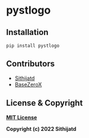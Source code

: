 # pystlogo

## Installation
```
pip install pystlogo
```
## Contributors 
- [Sithijatd](https://github.com/Sithijatd)
- [BaseZeroX](https://github.com/BaseZerox)

## License & Copyright
**[MIT License](https://github.com/Sithijatd/pystlogo/blob/main/LICENSE)**

 **Copyright (c) 2022 Sithijatd**
